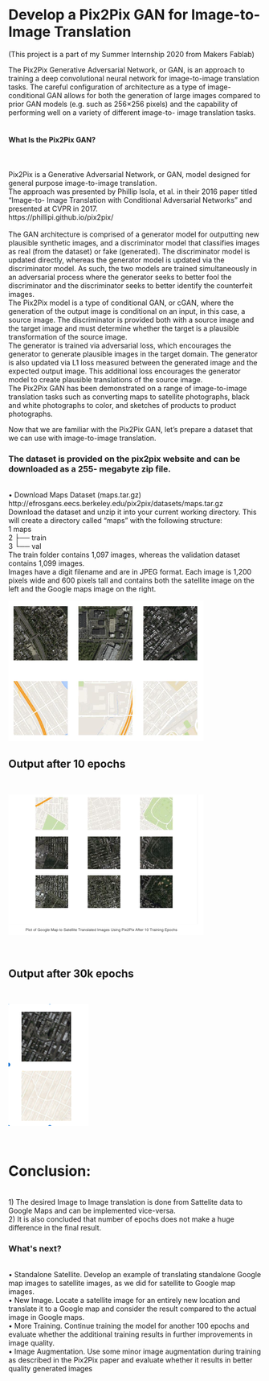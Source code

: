 
# Develop a Pix2Pix GAN for Image-to-Image Translation </br>
(This project is a part of my Summer Internship 2020 from Makers Fablab) </br>

The Pix2Pix Generative Adversarial Network, or GAN, is an approach to training a deep convolutional neural network for image-to-image translation tasks.
The careful configuration of architecture as a type of image-conditional GAN allows for both the generation of large images compared to prior GAN models (e.g. such as 256×256 pixels) and the capability of performing well on a variety of different image-to- image translation tasks.
</br></br></brr>

<h4>What Is the Pix2Pix GAN? </h4></br></br>
Pix2Pix is a Generative Adversarial Network, or GAN, model designed for general purpose image-to-image translation. </br>
The approach was presented by Phillip Isola, et al. in their 2016 paper titled “Image-to- Image Translation with Conditional Adversarial Networks” and presented at CVPR in 2017.</br>
https://phillipi.github.io/pix2pix/ </br></br>
The GAN architecture is comprised of a generator model for outputting new plausible synthetic images, and a discriminator model that classifies images as real (from the dataset) or fake (generated). The discriminator model is updated directly, whereas the generator model is updated via the discriminator model. As such, the two models are trained simultaneously in an adversarial process where the generator seeks to better fool the discriminator and the discriminator seeks to better identify the counterfeit images. </br>
The Pix2Pix model is a type of conditional GAN, or cGAN, where the generation of the output image is conditional on an input, in this case, a source image. The discriminator is provided both with a source image and the target image and must determine whether the target is a plausible transformation of the source image. </br>
The generator is trained via adversarial loss, which encourages the generator to generate plausible images in the target domain. The generator is also updated via L1 loss measured between the generated image and the expected output image. This additional loss encourages the generator model to create plausible translations of the source image. </br>
The Pix2Pix GAN has been demonstrated on a range of image-to-image translation tasks such as converting maps to satellite photographs, black and white photographs to color, and sketches of products to product photographs. </br>
     
Now that we are familiar with the Pix2Pix GAN, let’s prepare a dataset that we can use with image-to-image translation.</br>

<h3> The dataset is provided on the pix2pix website and can be downloaded as a 255- megabyte zip file. </h3> </br>
• Download Maps Dataset (maps.tar.gz) http://efrosgans.eecs.berkeley.edu/pix2pix/datasets/maps.tar.gz </br>
Download the dataset and unzip it into your current working directory. This will create a directory called “maps” with the following structure: </br>
1 maps </br>
2 ├── train </br >3 └── val </br>
The train folder contains 1,097 images, whereas the validation dataset contains 1,099 images. </br>
Images have a digit filename and are in JPEG format. Each image is 1,200 pixels wide and 600 pixels tall and contains both the satellite image on the left and the Google maps image on the right.  </br>

![Plot of Three Image Pairs Showing Satellite and Google maps Images](https://github.com/4vedi/Pix2Pix_GAN/blob/master/Plot1.png)

<h2> Output after 10 epochs </h2> </br>

![Plot after 10 epochs](https://github.com/4vedi/Pix2Pix_GAN/blob/master/Plot2.png)

</br>
<h2> Output after 30k epochs </h2> </br>

![Plot after 30k epochs](https://github.com/4vedi/Pix2Pix_GAN/blob/master/Plot3.png)

</br>

<h1>Conclusion:</h1> </br>
1) The desired Image to Image translation is done from Sattelite data to Google Maps and can be implemented vice-versa.</br>
2) It is also concluded that number of epochs does not make a huge difference in the final result. </br>

<h3> What's next? </h3> </br>
• Standalone Satellite. Develop an example of translating standalone Google map images to satellite images, as we did for satellite to Google map images. </br>
• New Image. Locate a satellite image for an entirely new location and translate it to a Google map and consider the result compared to the actual image in Google maps. </br>
• More Training. Continue training the model for another 100 epochs and evaluate whether the additional training results in further improvements in image quality. </br>
• Image Augmentation. Use some minor image augmentation during training as described in the Pix2Pix paper and evaluate whether it results in better quality generated images </br>
